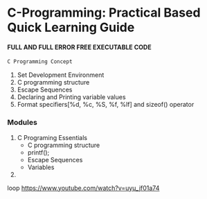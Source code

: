 # C-Programming: Practical Based Quick Learning Guide
#### FULL AND FULL ERROR FREE EXECUTABLE CODE

```sh
C Programming Concept
```

1. Set Development Environment
2. C programming structure
3. Escape Sequences
4. Declaring and Printing variable values
5. Format specifiers[%d, %c, %S, %f, %lf] and sizeof() operator 

### Modules
1. C Programing Essentials
   - C programming structure
   - printf();
   - Escape Sequences
   - Variables  
3. 

loop
https://www.youtube.com/watch?v=uyu_jf01a74
